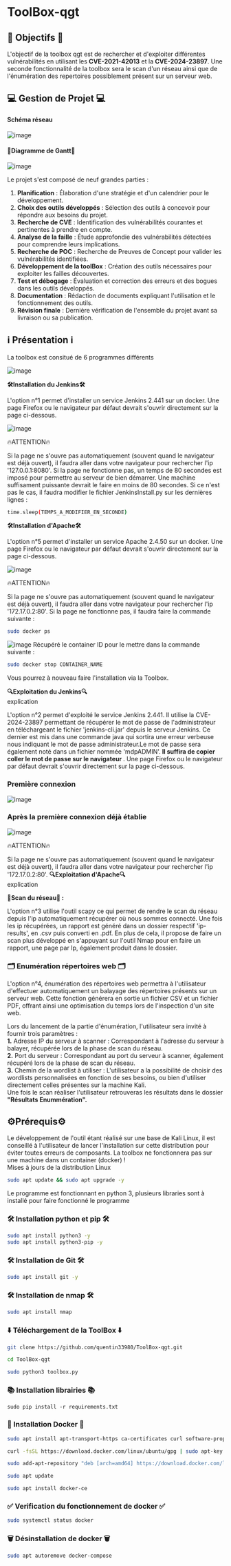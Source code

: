 # ToolBox-qgt

## 🎯 Objectifs 🎯 

L'objectif de la toolbox qgt est de rechercher et d'exploiter différentes vulnérabilités en utilisant les <strong>CVE-2021-42013</strong> et la <strong>CVE-2024-23897</strong>. Une seconde fonctionnalité de la toolbox sera le scan d'un réseau ainsi que de l'énumération des repertoires possiblement présent sur un serveur web.


## 💻 Gestion de Projet 💻 
#### Schéma réseau 
![image](https://github.com/quentin33980/ToolBox-qgt/assets/129152884/5eb9589d-2349-4e0b-ba8a-4d80d380bfac)


#### 🚀Diagramme de Gantt🚀 
![image](https://github.com/quentin33980/ToolBox-qgt/assets/129152884/663b917f-9fbf-407c-be8f-bf8e87909bd2)


Le projet s'est composé de neuf grandes parties : <br>

1. **Planification** : Élaboration d'une stratégie et d'un calendrier pour le développement. <br>
2. **Choix des outils développés** : Sélection des outils à concevoir pour répondre aux besoins du projet. <br>
3. **Recherche de CVE** : Identification des vulnérabilités courantes et pertinentes à prendre en compte.<br>
4. **Analyse de la faille** : Étude approfondie des vulnérabilités détectées pour comprendre leurs implications. <br>
5. **Recherche de POC** : Recherche de Preuves de Concept pour valider les vulnérabilités identifiées. <br>
6. **Développement de la toolBox** : Création des outils nécessaires pour exploiter les failles découvertes. <br>
7. **Test et débogage** : Évaluation et correction des erreurs et des bogues dans les outils développés. <br>
8. **Documentation** : Rédaction de documents expliquant l'utilisation et le fonctionnement des outils.<br>
9. **Révision finale** : Dernière vérification de l'ensemble du projet avant sa livraison ou sa publication. <br>





## ℹ️ Présentation ℹ️ 
La toolbox est consitué de 6 programmes différents 



![image](https://github.com/quentin33980/ToolBox-qgt/assets/129152877/3a11397f-92bf-4b70-a1e1-4f91a8802de7)


<strong>🛠️Installation du Jenkins🛠️</strong> <br> 

L'option n°1 permet d'installer un service Jenkins 2.441 sur un docker. Une page Firefox ou le navigateur par défaut devrait s'ouvrir directement sur la page ci-dessous. 

![image](https://github.com/quentin33980/ToolBox-qgt/assets/129152877/8428d758-fbd1-47de-a0a1-5c679aa77887)

🔥ATTENTION🔥

Si la page ne s'ouvre pas automatiquement (souvent quand le navigateur est déjà ouvert), il faudra aller dans votre navigateur pour rechercher l'ip '127.0.0.1:8080'. Si la page ne fonctionne pas, un temps de 80 secondes est imposé pour permettre au serveur de bien démarrer. Une machine suffisament puissante devrait le faire en moins de 80 secondes. Si ce n'est pas le cas, il faudra modifier le fichier JenkinsInstall.py sur les dernières lignes :

```bash 
time.sleep(TEMPS_A_MODIFIER_EN_SECONDE)
```

<strong>🛠️Installation d'Apache🛠️</strong> <br> 

L'option n°5 permet d'installer un service Apache 2.4.50 sur un docker. Une page Firefox ou le navigateur par défaut devrait s'ouvrir directement sur la page ci-dessous. 

![image](https://github.com/quentin33980/ToolBox-qgt/assets/129152877/32018a64-85c7-4662-a9de-56d24b4e70a8)

🔥ATTENTION🔥

Si la page ne s'ouvre pas automatiquement (souvent quand le navigateur est déjà ouvert), il faudra aller dans votre navigateur pour rechercher l'ip '172.17.0.2:80'. Si la page ne fonctionne pas, il faudra faire la commande suivante : 

```bash
sudo docker ps
```
![image](https://github.com/quentin33980/ToolBox-qgt/assets/129152877/7fce846f-cfcb-4284-8a02-ac4505fe7eef)
Récupéré le container ID pour le mettre dans la commande suivante : 

```bash
sudo docker stop CONTAINER_NAME
```
Vous pourrez à nouveau faire l'installation via la Toolbox. 

<strong>🔍Exploitation du Jenkins🔍</strong> <br> explication

L'option n°2 permet d'exploité le service Jenkins 2.441. Il utilise la CVE-2024-23897 permettant de récupérer le mot de passe de l'administrateur en téléchargeant le fichier 'jenkins-cli.jar' depuis le serveur Jenkins. Ce dernier est mis dans une commande java qui sortira une erreur verbeuse nous indiquant le mot de passe administrateur.Le mot de passe sera également noté dans un fichier nommée 'mdpADMIN'.<strong> Il suffira de copier coller le mot de passe sur le navigateur </strong>.  Une page Firefox ou le navigateur par défaut devrait s'ouvrir directement sur la page ci-dessous.

### Première connexion 

![image](https://github.com/quentin33980/ToolBox-qgt/assets/129152877/8428d758-fbd1-47de-a0a1-5c679aa77887)

### Après la première connexion déjà établie  

![image](https://github.com/quentin33980/ToolBox-qgt/assets/129152877/59e47258-2bb9-4f4c-b587-82bc2ee14809)

🔥ATTENTION🔥

Si la page ne s'ouvre pas automatiquement (souvent quand le navigateur est déjà ouvert), il faudra aller dans votre navigateur pour rechercher l'ip '172.17.0.2:80'.
<strong>🔍Exploitation d'Apache🔍</strong> <br> explication

<strong>📡Scan du réseau📡 : </strong> <br> 

L'option n°3 utilise l'outil scapy ce qui permet de rendre le scan du réseau depuis l'ip automatiquement récupérer où nous sommes connecté. Une fois les ip récupérées, un rapport est généré dans un dossier respectif 'ip-results', en .csv puis converti en .pdf. En plus de cela, il propose de faire un scan plus développé en s'appuyant sur l'outil Nmap pour en faire un rapport, une page par Ip, également produit dans le dossier.


### 🗂️ Enumération répertoires web 🗂️

L'option n°4, énumération des répertoires web permettra à l'utilisateur d'effectuer automatiquement un balayage des répertoires présents sur un serveur web. Cette fonction générera en sortie un fichier CSV et un fichier PDF, offrant ainsi une optimisation du temps lors de l'inspection d'un site web.

Lors du lancement de la partie d'énumération, l'utilisateur sera invité à fournir trois paramètres : <br>
**1.** Adresse IP du serveur à scanner : Correspondant à l'adresse du serveur à balayer, récupérée lors de la phase de scan du réseau. <br>
**2.** Port du serveur : Correspondant au port du serveur à scanner, également récupéré lors de la phase de scan du réseau.<br>
**3.** Chemin de la wordlist à utiliser : L'utilisateur a la possibilité de choisir des wordlists personnalisées en fonction de ses besoins, ou bien d'utiliser directement celles présentes sur la machine Kali.<br>
Une fois le scan réaliser l'utilisateur retrouveras les résultats dans le dossier **"Résultats Enummération".**


## ⚙️Prérequis⚙️
Le développement de l'outil étant réalisé sur une base de Kali Linux, il est conseillé à l'utilisateur de lancer l'installation sur cette distribution pour éviter toutes erreurs de composants. La toolbox ne fonctionnera pas sur une machine dans un container (docker) ! <br>
Mises à jours de la distribution Linux 

```bash
sudo apt update && sudo apt upgrade -y
```

Le programme est fonctionnant en python 3, plusieurs libraries sont à installé pour faire fonctionné le programme 

### 🛠️ Installation python et pip 🛠️

```bash
sudo apt install python3 -y
sudo apt install python3-pip -y
```

### 🛠️ Installation de Git 🛠️
```bash
sudo apt install git -y 
```
### 🛠️ Installation de nmap 🛠️
```bash
sudo apt install nmap
```
### ⬇️ Téléchargement de la ToolBox ⬇️ 
```bash
git clone https://github.com/quentin33980/ToolBox-qgt.git
```
```bash
cd ToolBox-qgt
```
```bash
sudo python3 toolbox.py
```

### 📚 Installation librairies 📚

```pip
sudo pip install -r requirements.txt
```








### 🐋 Installation Docker 🐋
```bash
sudo apt install apt-transport-https ca-certificates curl software-properties-common
```
```bash
curl -fsSL https://download.docker.com/linux/ubuntu/gpg | sudo apt-key add -
```
```bash
sudo add-apt-repository "deb [arch=amd64] https://download.docker.com/linux/ubuntu focal stable"
```
```bash
sudo apt update
```
```bash
sudo apt install docker-ce
```
### ✅ Verification du fonctionnement de docker ✅
```bash
sudo systemctl status docker
```
### 🗑️ Désinstallation de docker 🗑️

```bash
sudo apt autoremove docker-compose
```


